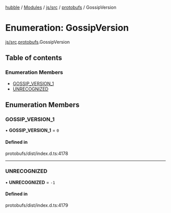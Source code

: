 [hubble](../README.md) / [Modules](../modules.md) / [js/src](../modules/js_src.md) / [protobufs](../modules/js_src.protobufs.md) / GossipVersion

# Enumeration: GossipVersion

[js/src](../modules/js_src.md).[protobufs](../modules/js_src.protobufs.md).GossipVersion

## Table of contents

### Enumeration Members

- [GOSSIP\_VERSION\_1](js_src.protobufs.GossipVersion.md#gossip_version_1)
- [UNRECOGNIZED](js_src.protobufs.GossipVersion.md#unrecognized)

## Enumeration Members

### GOSSIP\_VERSION\_1

• **GOSSIP\_VERSION\_1** = ``0``

#### Defined in

protobufs/dist/index.d.ts:4178

___

### UNRECOGNIZED

• **UNRECOGNIZED** = ``-1``

#### Defined in

protobufs/dist/index.d.ts:4179
